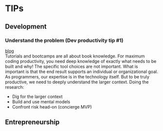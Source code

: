 # TIPs
## Development
### Understand the problem (Dev productivity tip #1)
[blog](https://blog.scottnonnenberg.com/understand-the-problem-dev-productivity-tip-1/)  
Tutorials and bootcamps are all about book knowledge. For maximum coding productivity, you need deep knowledge of exactly what needs to be built and why!
The specific tool choices are not important. What is important is that the end result supports an individual or organizational goal.
As programmers, our expertise is in the technology itself. But to be truly productive, we need to deeply understand the larger context.
Doing the research: 
* Dig for the larger context
* Build and use mental models
* Confront risk head-on (concierge MVP)


## Entrepreneurship

